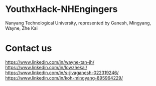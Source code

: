 # YouthxHack-NHEngingers

Nanyang Technological University, represented by Ganesh, Mingyang, Wayne, Zhe Kai

# Contact us
https://www.linkedin.com/in/wayne-tan-jh/ \
https://www.linkedin.com/in/lowzhekai/ \
https://www.linkedin.com/in/s-jivaganesh-022319246/ \
https://www.linkedin.com/in/koh-mingyang-895964229/ 
